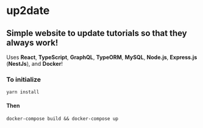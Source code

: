 # up2date

## Simple website to update tutorials so that they always work!

Uses **React**, **TypeScript**, **GraphQL**, **TypeORM**, **MySQL**, **Node.js**, **Express.js** (**NestJs**), and **Docker**!

### To initialize

```
yarn install
```

#### Then

```
docker-compose build && docker-compose up
```
